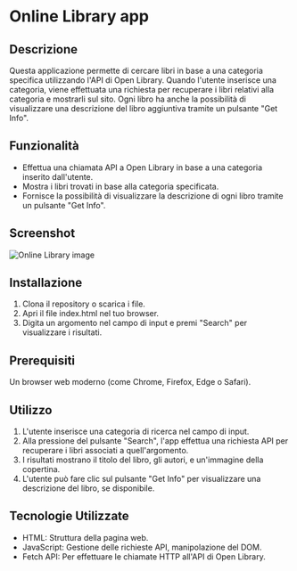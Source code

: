 # Online Library app

## Descrizione

Questa applicazione permette di cercare libri in base a una categoria specifica utilizzando l'API di Open Library. Quando l'utente inserisce una categoria, viene effettuata una richiesta per recuperare i libri relativi alla categoria e mostrarli sul sito. Ogni libro ha anche la possibilità di visualizzare una descrizione del libro aggiuntiva tramite un pulsante "Get Info".

## Funzionalità

- Effettua una chiamata API a Open Library in base a una categoria inserito dall'utente.
- Mostra i libri trovati in base alla categoria specificata.
- Fornisce la possibilità di visualizzare la descrizione di ogni libro tramite un pulsante "Get Info".

## Screenshot

![Online Library image](https://github.com/user-attachments/assets/33bbad03-c1cc-42ba-a4bb-bd76bed02036)

## Installazione

1. Clona il repository o scarica i file.
2. Apri il file index.html nel tuo browser.
3. Digita un argomento nel campo di input e premi "Search" per visualizzare i risultati.

## Prerequisiti

Un browser web moderno (come Chrome, Firefox, Edge o Safari).

## Utilizzo

1. L'utente inserisce una categoria di ricerca nel campo di input.
2. Alla pressione del pulsante "Search", l'app effettua una richiesta API per recuperare i libri associati a quell'argomento.
3. I risultati mostrano il titolo del libro, gli autori, e un'immagine della copertina.
4. L'utente può fare clic sul pulsante "Get Info" per visualizzare una descrizione del libro, se disponibile.

## Tecnologie Utilizzate

- HTML: Struttura della pagina web.
- JavaScript: Gestione delle richieste API, manipolazione del DOM.
- Fetch API: Per effettuare le chiamate HTTP all'API di Open Library.
